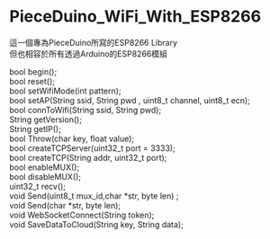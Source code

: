 # PieceDuino_WiFi_With_ESP8266
這一個專為PieceDuino所寫的ESP8266 Library</br>
但也相容於所有透過Arduino的ESP8266模組

bool begin();</br>
bool reset();</br>
bool setWifiMode(int pattern);</br>
bool setAP(String ssid, String pwd , uint8_t channel, uint8_t ecn);</br>
bool connToWifi(String ssid, String pwd);</br>
String getVersion();</br>
String getIP();</br>
bool Throw(char key, float value);</br>
bool createTCPServer(uint32_t port = 3333);</br>
bool createTCP(String addr, uint32_t port);</br>
bool enableMUX();</br>
bool disableMUX();</br>
uint32_t recv();</br>
void Send(uint8_t mux_id,char *str, byte len) ;</br>
void Send(char *str, byte len);</br>
void WebSocketConnect(String token);</br>
void SaveDataToCloud(String key, String data);</br>
